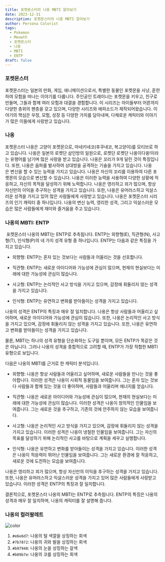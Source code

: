 ```yaml
---
title: 포켓몬스터의 나옹 MBTI 알아보기
date: 2023-12-31
description: 포켓몬스터의 나옹 MBTI 알아보기
author: Persona Colorist
tags:
  - Pokemon
  - Meowth
  - 포켓몬스터
  - 나옹
  - MBTI
  - ENTP
draft: false
---
```

### 포켓몬스터
포켓몬스터는 일본의 만화, 게임, 애니메이션으로서, 특별한 동물인 포켓몬을 사냥, 훈련하여 모험을 떠나는 이야기를 다룹니다. 주인공인 트레이너는 포켓몬을 키우고, 친구로 만들며, 그들과 함께 여러 모험과 대결을 경험합니다.
이 시리즈는 아이들부터 어른까지 다양한 층위의 팬층을 갖고 있으며, 다양한 시리즈와 에피소드가 제작되어왔습니다. 이야기의 핵심은 우정, 모험, 성장 등 다양한 가치를 담아내며, 다채로운 캐릭터와 이야기가 많은 이들에게 사랑받고 있습니다.

### 나옹
포켓몬스터 나옹은 고양이 포켓몬으로, 마네키네코(후쿠네코, 복고양이)를 모티브로 하고 있습니다. 나옹은 일본의 로켓단 삼인방의 일원으로, 로켓단 로켓단 나옹이다옹!이라는 유행어를 남기며 많은 사랑을 받고 있습니다.
나옹은 꼬리가 9개 달린 것이 특징입니다. 또한, 나옹은 음파를 발사하여 상대방을 공격하는 기술을 가지고 있습니다.
나옹은 변신을 할 수 있는 능력을 가지고 있습니다. 나옹은 자신의 꼬리를 이용하여 다른 포켓몬의 모습으로 변신할 수 있습니다. 나옹은 이러한 능력을 사용하여 다양한 상황에 적응하고, 자신의 목적을 달성하기 위해 노력합니다.
나옹은 영리하고 꾀가 많으며, 항상 자신만의 이익을 추구하는 성격을 가지고 있습니다. 또한, 나옹은 유머러스하고 익살스러운 성격을 가지고 있어 많은 사람들에게 사랑받고 있습니다.
나옹은 포켓몬스터 시리즈의 인기 캐릭터 중 하나입니다. 나옹의 변신 능력, 영리한 성격, 그리고 익살스러운 모습은 많은 사람들에게 재미와 즐거움을 주고 있습니다.

### 나옹의 MBTI: ENTP
 포켓몬스터 나옹의 MBTI는 ENTP로 추측됩니다. ENTP는 외향형(E), 직관형(N), 사고형(T), 인식형(P)의 네 가지 성격 유형 중 하나입니다. ENTP는 다음과 같은 특징을 가지고 있습니다.

- 외향형: ENTP는 혼자 있는 것보다는 사람들과 어울리는 것을 선호합니다.
    
- 직관형: ENTP는 새로운 아이디어와 가능성에 관심이 많으며, 현재의 현실보다는 미래에 대한 가능성에 관심이 많습니다.
    
- 사고형: ENTP는 논리적인 사고 방식을 가지고 있으며, 감정에 휘둘리지 않는 성격을 가지고 있습니다.
    
- 인식형: ENTP는 유연하고 변화를 받아들이는 성격을 가지고 있습니다.

나옹의 성격은 ENTP의 특징과 매우 잘 일치합니다. 나옹은 항상 사람들과 어울리고 싶어하며, 새로운 아이디어와 가능성에 관심이 많습니다. 또한, 나옹은 논리적인 사고 방식을 가지고 있으며, 감정에 휘둘리지 않는 성격을 가지고 있습니다. 또한, 나옹은 유연하고 변화를 받아들이는 성격을 가지고 있습니다.

물론, MBTI는 하나의 성격 유형을 단순화하는 도구일 뿐이며, 모든 ENTP가 똑같은 것은 아닙니다. 그러나 나옹의 성격을 종합적으로 고려할 때, ENTP가 가장 적합한 MBTI 유형으로 보입니다.

다음은 나옹의 MBTI를 근거로 한 캐릭터 분석입니다.

- 외향형: 나옹은 항상 사람들과 어울리고 싶어하며, 새로운 사람들을 만나는 것을 좋아합니다. 이러한 성격은 나옹이 사회적 동물임을 보여줍니다. 그는 혼자 있는 것보다 사람들과 함께 있는 것을 더 좋아하며, 사람들과 어울리며 에너지를 얻습니다.
    
- 직관형: 나옹은 새로운 아이디어와 가능성에 관심이 많으며, 현재의 현실보다는 미래에 대한 가능성에 관심이 많습니다. 이러한 성격은 나옹이 창의적인 인물임을 보여줍니다. 그는 새로운 것을 추구하고, 기존의 것에 안주하지 않는 모습을 보여줍니다.
- 사고형: 나옹은 논리적인 사고 방식을 가지고 있으며, 감정에 휘둘리지 않는 성격을 가지고 있습니다. 이러한 성격은 나옹이 냉철한 인물임을 보여줍니다. 그는 자신의 목표를 달성하기 위해 논리적인 사고를 바탕으로 계획을 세우고 실행합니다.
- 인식형: 나옹은 유연하고 변화를 받아들이는 성격을 가지고 있습니다. 이러한 성격은 나옹이 적응력이 뛰어난 인물임을 보여줍니다. 그는 새로운 환경에 잘 적응하고, 새로운 것에 도전하는 모습을 보여줍니다.

나옹은 영리하고 꾀가 많으며, 항상 자신만의 이익을 추구하는 성격을 가지고 있습니다. 또한, 나옹은 유머러스하고 익살스러운 성격을 가지고 있어 많은 사람들에게 사랑받고 있습니다. 이러한 성격은 ENTP의 특징과 잘 일치합니다.

결론적으로, 포켓몬스터 나옹의 MBTI는 ENTP로 추측됩니다. ENTP의 특징은 나옹의 성격과 매우 잘 일치하며, 나옹의 캐릭터를 잘 설명해 줍니다.

### 나옹의 컬러팔레트
![color](https://i.imgur.com/Kh8sXHT.png#center)

1. `#e6e6d7`: 나옹의 털 색깔을 상징하는 회색
2. `#7b7872`: 나옹의 귀와 발을 상징하는 회색
3. `#b97940`: 나옹의 눈을 상징하는 갈색
4. `#b09b7e`: 나옹의 코를 상징하는 회색